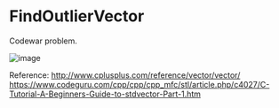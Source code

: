 # FindOutlierVector
Codewar problem.

![image](https://user-images.githubusercontent.com/6796382/38304390-28fd390a-3801-11e8-8e61-24a1dd715b1f.png)

Reference:
http://www.cplusplus.com/reference/vector/vector/
https://www.codeguru.com/cpp/cpp/cpp_mfc/stl/article.php/c4027/C-Tutorial-A-Beginners-Guide-to-stdvector-Part-1.htm
